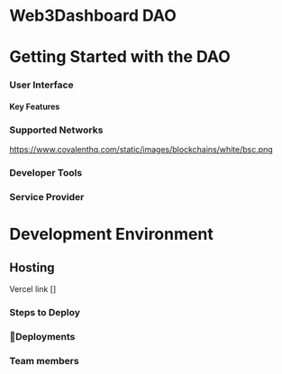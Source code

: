 
# Web3Dashboard DAO

# Getting Started with the DAO
### User Interface
#### Key Features
### Supported Networks
https://www.covalenthq.com/static/images/blockchains/white/bsc.png

### Developer Tools
### Service Provider

# Development Environment

## Hosting
Vercel link []

### Steps to Deploy
### 🧰Deployments

### Team members

